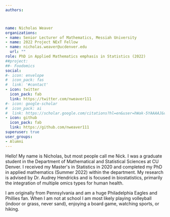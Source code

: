 ```yaml
---
authors: 



name: Nicholas Weaver
organizations:
- name: Senior Lecturer of Mathematics, Messiah University
- name: 2022 Project NExT Fellow
- name: nicholas.weaver@ucdenver.edu
  url: ""
role: PhD in Applied Mathematics emphasis in Statistics (2022)
##project:
##- Foodomics
social:
#- icon: envelope
#  icon_pack: fas
#  link: '#contact'
- icon: twitter
  icon_pack: fab
  link: https://twitter.com/nweaver111
#- icon: google-scholar
#  icon_pack: ai
#  link: https://scholar.google.com/citations?hl=en&user=hWak-5YAAAAJ&view_op=list_works
- icon: github
  icon_pack: fab
  link: https://github.com/nweaver111
superuser: true
user_groups:
- Alumni
---
```

Hello! My name is Nicholas, but most people call me Nick. I was a graduate student in the Department of Mathematical and Statistical Sciences at CU Denver. I received my Master's in Statistics in 2020 and completed my PhD in applied mathematics (Summer 2022) within the department. My research is advised by Dr. Audrey Hendricks and is focused in biostatistics, primarily the integration of multiple omics types for human health. 

I am originally from Pennsylvania and am a huge Philadelphia Eagles and Phillies fan. When I am not at school I am most likely playing volleyball (indoor or grass, never sand), enjoying a board game, watching sports, or hiking.

